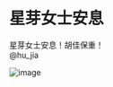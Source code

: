 星芽女士安息
===
星芽女士安息！胡佳保重！<br>
@hu_jia

![image](https://user-images.githubusercontent.com/98999822/155231359-a363e4ab-022e-47dc-9541-fc48360b4bfd.png)
